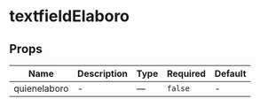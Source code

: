 # textfieldElaboro

## Props

<!-- @vuese:textfieldElaboro:props:start -->
|Name|Description|Type|Required|Default|
|---|---|---|---|---|
|quienelaboro|-|—|`false`|-|

<!-- @vuese:textfieldElaboro:props:end -->


